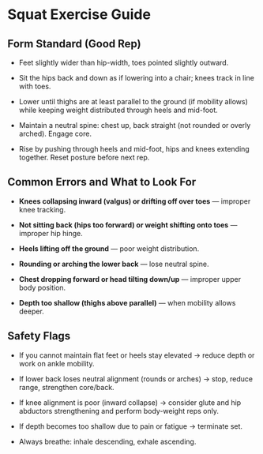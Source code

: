 # Squat Exercise Guide

## Form Standard (Good Rep)

- Feet slightly wider than hip-width, toes pointed slightly outward.

- Sit the hips back and down as if lowering into a chair; knees track in line with toes.

- Lower until thighs are at least parallel to the ground (if mobility allows) while keeping weight distributed through heels and mid-foot.

- Maintain a neutral spine: chest up, back straight (not rounded or overly arched). Engage core.

- Rise by pushing through heels and mid-foot, hips and knees extending together. Reset posture before next rep.

## Common Errors and What to Look For

- **Knees collapsing inward (valgus) or drifting off over toes** — improper knee tracking.

- **Not sitting back (hips too forward) or weight shifting onto toes** — improper hip hinge.

- **Heels lifting off the ground** — poor weight distribution.

- **Rounding or arching the lower back** — lose neutral spine.

- **Chest dropping forward or head tilting down/up** — improper upper body position.

- **Depth too shallow (thighs above parallel)** — when mobility allows deeper.

## Safety Flags

- If you cannot maintain flat feet or heels stay elevated → reduce depth or work on ankle mobility.

- If lower back loses neutral alignment (rounds or arches) → stop, reduce range, strengthen core/back.

- If knee alignment is poor (inward collapse) → consider glute and hip abductors strengthening and perform body-weight reps only.

- If depth becomes too shallow due to pain or fatigue → terminate set.

- Always breathe: inhale descending, exhale ascending.